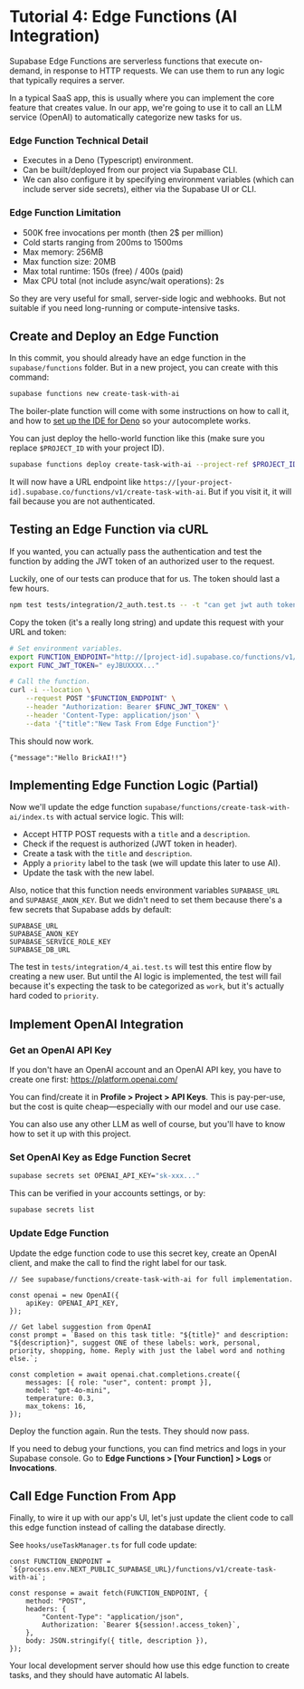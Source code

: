 # Tutorial 4: Edge Functions (AI Integration)

Supabase Edge Functions are serverless functions that execute on-demand, in response to HTTP requests. We can use them to run any logic that typically requires a server.

In a typical SaaS app, this is usually where you can implement the core feature that creates value. In our app, we're going to use it to call an LLM service (OpenAI) to automatically categorize new tasks for us.

### Edge Function Technical Detail

- Executes in a Deno (Typescript) environment.
- Can be built/deployed from our project via Supabase CLI.
- We can also configure it by specifying environment variables (which can include server side secrets), either via the Supabase UI or CLI.

### Edge Function Limitation

- 500K free invocations per month (then 2$ per million)
- Cold starts ranging from 200ms to 1500ms
- Max memory: 256MB
- Max function size: 20MB
- Max total runtime: 150s (free) / 400s (paid)
- Max CPU total (not include async/wait operations): 2s

So they are very useful for small, server-side logic and webhooks. But not suitable if you need long-running or compute-intensive tasks.

## Create and Deploy an Edge Function

In this commit, you should already have an edge function in the `supabase/functions` folder. But in a new project, you can create with this command:

```sh
supabase functions new create-task-with-ai
```

The boiler-plate function will come with some instructions on how to call it, and how to [set up the IDE for Deno](https://docs.deno.com/runtime/getting_started/setup_your_environment/) so your autocomplete works.

You can just deploy the hello-world function like this (make sure you replace `$PROJECT_ID` with your project ID).

```sh
supabase functions deploy create-task-with-ai --project-ref $PROJECT_ID
```

It will now have a URL endpoint like `https://[your-project-id].supabase.co/functions/v1/create-task-with-ai`. But if you visit it, it will fail because you are not authenticated.

## Testing an Edge Function via cURL

If you wanted, you can actually pass the authentication and test the function by adding the JWT token of an authorized user to the request.

Luckily, one of our tests can produce that for us. The token should last a few hours.

```sh
npm test tests/integration/2_auth.test.ts -- -t "can get jwt auth token"
```

Copy the token (it's a really long string) and update this request with your URL and token:

```sh
# Set environment variables.
export FUNCTION_ENDPOINT="http://[project-id].supabase.co/functions/v1/create-task-with-ai"
export FUNC_JWT_TOKEN=" eyJBUXXXX..."

# Call the function.
curl -i --location \
    --request POST "$FUNCTION_ENDPOINT" \
    --header "Authorization: Bearer $FUNC_JWT_TOKEN" \
    --header 'Content-Type: application/json' \
    --data '{"title":"New Task From Edge Function"}'
```

This should now work.

```text
{"message":"Hello BrickAI!!"}
```

## Implementing Edge Function Logic (Partial)

Now we'll update the edge function `supabase/functions/create-task-with-ai/index.ts` with actual service logic. This will:

* Accept HTTP POST requests with a `title` and a `description`.
* Check if the request is authorized (JWT token in header).
* Create a task with the `title` and `description`.
* Apply a `priority` label to the task (we will update this later to use AI).
* Update the task with the new label.

Also, notice that this function needs environment variables `SUPABASE_URL` and `SUPABASE_ANON_KEY`. But we didn't need to set them because there's a few secrets that Supabase adds by default:

```text
SUPABASE_URL
SUPABASE_ANON_KEY
SUPABASE_SERVICE_ROLE_KEY
SUPABASE_DB_URL
```

The test in `tests/integration/4_ai.test.ts` will test this entire flow by creating a new user. But until the AI logic is implemented, the test will fail because it's expecting the task to be categorized as `work`, but it's actually hard coded to  `priority`.

## Implement OpenAI Integration

### Get an OpenAI API Key

If you don't have an OpenAI account and an OpenAI API key, you have to create one first: https://platform.openai.com/

You can find/create it in **Profile > Project > API Keys**. This is pay-per-use, but the cost is quite cheap—especially with our model and our use case.

You can also use any other LLM as well of course, but you'll have to know how to set it up with this project.

### Set OpenAI Key as Edge Function Secret

```sh
supabase secrets set OPENAI_API_KEY="sk-xxx..."
```

This can be verified in your accounts settings, or by:

```sh
supabase secrets list
```

### Update Edge Function

Update the edge function code to use this secret key, create an OpenAI client, and make the call to find the right label for our task.

```tsx
// See supabase/functions/create-task-with-ai for full implementation.

const openai = new OpenAI({
    apiKey: OPENAI_API_KEY,
});

// Get label suggestion from OpenAI
const prompt = `Based on this task title: "${title}" and description: "${description}", suggest ONE of these labels: work, personal, priority, shopping, home. Reply with just the label word and nothing else.`;

const completion = await openai.chat.completions.create({
    messages: [{ role: "user", content: prompt }],
    model: "gpt-4o-mini",
    temperature: 0.3,
    max_tokens: 16,
});
```

Deploy the function again. Run the tests. They should now pass.

If you need to debug your functions, you can find metrics and logs in your Supabase console. Go to **Edge Functions > [Your Function] > Logs** or **Invocations**.

## Call Edge Function From App

Finally, to wire it up with our app's UI, let's just update the client code to call this edge function instead of calling the database directly.

See `hooks/useTaskManager.ts` for full code update:

```tsx
const FUNCTION_ENDPOINT = `${process.env.NEXT_PUBLIC_SUPABASE_URL}/functions/v1/create-task-with-ai`;

const response = await fetch(FUNCTION_ENDPOINT, {
    method: "POST",
    headers: {
        "Content-Type": "application/json",
        Authorization: `Bearer ${session!.access_token}`,
    },
    body: JSON.stringify({ title, description }),
});
```

Your local development server should how use this edge function to create tasks, and they should have automatic AI labels.
